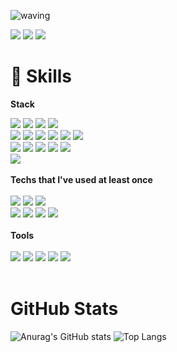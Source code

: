 ![waving](https://capsule-render.vercel.app/api?type=waving&height=200&text=Jieun&fontAlign=74&fontAlignY=40&color=gradient)

<a href="https://www.instagram.com/nueij_ji"><img src="https://img.shields.io/badge/Instagram-E5426E?style=&logo=Instagram&logoColor=white"/></a>
<a href="mailto:pandaa0628@gmail.com" target="_blank"><img src="https://img.shields.io/badge/Gmail-EA4335?style=&logo=Gmail&logoColor=white"/></a>
<a href="https://choijying21.tistory.com/"><img src="https://img.shields.io/badge/Tistory Blog-FF6550?style=&logo=Tistory&logoColor=white"/></a>

# 🌱 Skills

<strong>Stack</strong>

<div>
<img src="https://img.shields.io/badge/Html-E34F26?style=&logo=Html5&logoColor=white"/>
<img src="https://img.shields.io/badge/CSS-1572B6?style=&logo=CSS3&logoColor=white"/>
<img src="https://img.shields.io/badge/JavaScript-F7DF1E?style=&logo=JavaScript&logoColor=white"/>
<img src="https://img.shields.io/badge/TypeScript-3178C6?style=&logo=TypeScript&logoColor=white"/>
<br>
<img src="https://img.shields.io/badge/React-61DAFB?style=&logo=React&logoColor=white"/>
<img src="https://img.shields.io/badge/React Native for web-61DAFB?style=&logo=React&logoColor=white"/>
<img src="https://img.shields.io/badge/React Router-CA4245?style=&logo=React Router&logoColor=white"/>
<img src="https://img.shields.io/badge/Redux-764ABC?style=&logo=Redux&logoColor=white"/>
<img src="https://img.shields.io/badge/AXIOS-6828e2?style="/>
<img src="https://img.shields.io/badge/SWR-000000?style="/>
<br>
<img src="https://img.shields.io/badge/Bootstrap-7952B3?style=&logo=Bootstrap&logoColor=white"/>
<img src="https://img.shields.io/badge/Swiper-6332F6?style=&logo=Swiper&logoColor=white"/>
<img src="https://img.shields.io/badge/MUI-007FFF?style=&logo=MUI&logoColor=white"/>
<img src="https://img.shields.io/badge/styled-components-DB7093?style=&logo=styled-components&logoColor=white"/>
<img src="https://img.shields.io/badge/Sass-CC6699?style=&logo=Sass&logoColor=white"/>
<br>
<img src="https://img.shields.io/badge/Vue.js-4FC08D?style=&logo=Vue.js&logoColor=white"/>
</div>
<br>
<strong>Techs that I've used at least once</strong>
<br>
<br>
<div>
<img src="https://img.shields.io/badge/Amazon AWS-232F3E?style=&logo=Amazon AWS&logoColor=white"/>
<img src="https://img.shields.io/badge/AWS Amplify-ff9900?style=&logo=AWS Amplify&logoColor=white"/> 
<img src="https://img.shields.io/badge/GraphQL-E10098?style=&logo=GraphQL&logoColor=white"/> 
<br>
<img src="https://img.shields.io/badge/SpringBoot-6DB33F?style=&logo=Spring Boot&logoColor=white"/> <img src="https://img.shields.io/badge/PostgreSQL-4169E1?style=&logo=postgresql&logoColor=white"/>
<img src="https://img.shields.io/badge/Firebase-FFCA28?style=&logo=Firebase&logoColor=white"/>
<img src="https://img.shields.io/badge/MongoDB-47A248?style=&logo=MongoDB&logoColor=white"/> 
</div>
</br>
<strong>Tools</strong>
<br>
<br>
<div>
<img src="https://img.shields.io/badge/Git-F05032?style=&logo=Git&logoColor=white"/>
<img src="https://img.shields.io/badge/GitHub-181717?style=&logo=GitHub&logoColor=white"/>
<img src="https://img.shields.io/badge/Jira-0052CC?style=&logo=jirasoftware&logoColor=white"/>
<img src="https://img.shields.io/badge/Bitbucket-0052CC?style=&logo=bitbucket&logoColor=white"/>
<img src="https://img.shields.io/badge/Confluence-172B4D?style=&logo=confluence&logoColor=white"/>
</div>
</br>

# GitHub Stats

![Anurag's GitHub stats](https://github-readme-stats.vercel.app/api?username=JIEUN24&show_icons=true&theme=buefy)
![Top Langs](https://github-readme-stats.vercel.app/api/top-langs/?username=JIEUN24&layout=compact&theme=buefy)

<!--
**JIEUN24/JIEUN24** is a ✨ _special_ ✨ repository because its `README.md` (this file) appears on your GitHub profile.

Here are some ideas to get you started:

- 🔭 I’m currently working on ...
- 🌱 I’m currently learning ...
- 👯 I’m looking to collaborate on ...
- 🤔 I’m looking for help with ...
- 💬 Ask me about ...
- 📫 How to reach me: ...
- 😄 Pronouns: ...
- ⚡ Fun fact: ...
-->
